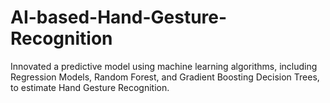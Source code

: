 # AI-based-Hand-Gesture-Recognition
Innovated a predictive model using machine learning algorithms, including Regression Models, Random Forest, and Gradient Boosting Decision Trees, to estimate  Hand Gesture Recognition.
